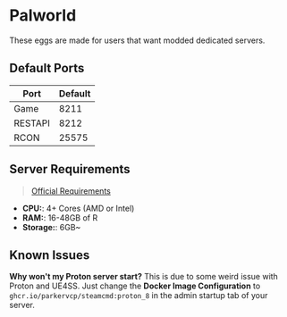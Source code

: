 # Palworld
These eggs are made for users that want modded dedicated servers.

## Default Ports
| Port            | Default |
| --------------- | ------- |
| Game            | 8211    |
| RESTAPI         | 8212    |
| RCON            | 25575   |

## Server Requirements
> [Official Requirements](https://docs.palworldgame.com/getting-started/requirements)
- **CPU:**: 4+ Cores (AMD or Intel)
- **RAM:**: 16-48GB of R
- **Storage:**: 6GB~

## Known Issues
**Why won't my Proton server start?**
 This is due to some weird issue with Proton and UE4SS. Just change the **Docker Image Configuration** to `ghcr.io/parkervcp/steamcmd:proton_8` in the admin startup tab of your server.